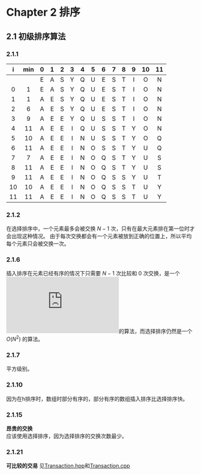 # Chapter 2 排序
## 2.1 初级排序算法
### 2.1.1
|i|min|0|1|2|3|4|5|6|7|8|9|10|11|
|:-:|:-:|:-:|:-:|:-:|:-:|:-:|:-:|:-:|:-:|:-:|:-:|:-:|:-:|
|||E|A|S|Y|Q|U|E|S|T|I|O|N|
|0|1|E|A|S|Y|Q|U|E|S|T|I|O|N|
|1|1|A|E|S|Y|Q|U|E|S|T|I|O|N|
|2|6|A|E|S|Y|Q|U|E|S|T|I|O|N|
|3|9|A|E|E|Y|Q|U|S|S|T|I|O|N|
|4|11|A|E|E|I|Q|U|S|S|T|Y|O|N|
|5|10|A|E|E|I|N|U|S|S|T|Y|O|Q|
|6|11|A|E|E|I|N|O|S|S|T|Y|U|Q|
|7|7|A|E|E|I|N|O|Q|S|T|Y|U|S|
|8|11|A|E|E|I|N|O|Q|S|T|Y|U|S|
|9|11|A|E|E|I|N|O|Q|S|S|Y|U|T|
|10|10|A|E|E|I|N|O|Q|S|S|T|U|Y|
|11|11|A|E|E|I|N|O|Q|S|S|T|U|Y|
### 2.1.2
在选择排序中，一个元素最多会被交换 $N-1$ 次，只有在最大元素排在第一位时才会出现这种情况。
由于每次交换都会有一个元素被放到正确的位置上，所以平均每个元素只会被交换一次。
### 2.1.6
插入排序在元素已经有序的情况下只需要 $N-1$ 次比较和 $0$ 次交换，是一个![](http://latex.codecogs.com/gif.latex?O(N))的算法，而选择排序仍然是一个 $O(N^2)$ 的算法。
### 2.1.7
平方级别。
### 2.1.10
因为在h排序时，数组时部分有序的，部分有序的数组插入排序比选择排序快。
### 2.1.15
**昂贵的交换**  
应该使用选择排序，因为选择排序的交换次数最少。
### 2.1.21
**可比较的交易**
见[Transaction.hpp](../Chapter_1/Transaction.hpp)和[Transaction.cpp](../Chapter_1/Transaction.cpp)
